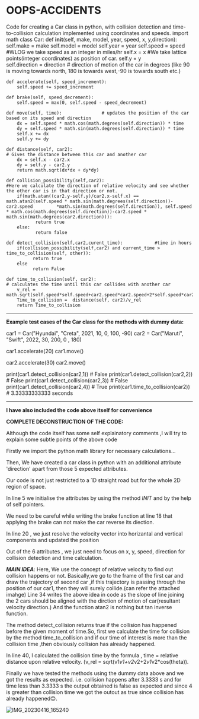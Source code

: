 # OOPS-ACCIDENTS
Code for creating a Car class in python, with collision detection and time-to-collision calculation implemented using coordinates and speeds.
import math
class Car:
    def __init__(self, make, model, year, speed, x, y,direction): 
        self.make = make
        self.model = model
        self.year = year
        self.speed = speed              #WLOG we take speed as an integer in miles/hr
        self.x = x                      #We take lattice points(integer coordinates) as position of car.
        self.y = y  
        self.direction = direction      # direction of motion of the car in degrees (like 90 is moving towards north, 180 is towards west,-90 is towards south etc.)
        
    def accelerate(self, speed_increment):
        self.speed += speed_increment
    
    def brake(self, speed_decrement):
        self.speed = max(0, self.speed - speed_decrement)
        
    def move(self, time):               # updates the position of the car based on its speed and direction
        dx = self.speed * math.cos(math.degrees(self.direction)) * time
        dy = self.speed * math.sin(math.degrees(self.direction)) * time
        self.x += dx
        self.y += dy
    
    def distance(self, car2):
    # Gives the distance between this car and another car
        dx = self.x - car2.x
        dy = self.y - car2.y
        return math.sqrt(dx*dx + dy*dy)
    
    def collision_possibility(self,car2):
    #Here we calculate the direction of relative velocity and see whether the other car is in that direction or not.
        if(math.atan((car2.y-self.y)/car2.x-self.x) == math.atan2(self.speed * math.sin(math.degrees(self.direction))-car2.speed         *math.sin(math.degrees(self.direction)), self.speed * math.cos(math.degrees(self.direction))-car2.speed * math.sin(math.degrees(car2.direction))):
               return true
        else: 
               return false
               
    def detect_collision(self,car2,curent_time):            #time in hours
        if(collision_possibility(self,car2) and current_time > time_to_collision(self, other)):
              return true
        else
              return False
               
    def time_to_collision(self, car2):
    # calculates the time until this car collides with another car
        v_rel = math.sqrt(self.speed*self.speed+car2.speed*car2.speed+2*self.speed*car2.speed*math.cos(math.degrees(self.direction))
        Time_to_collision =  distance(self, car2)/v_rel
        return Time_to_collision
 __________________________________________________________________________________________________________________________________________________________________________    
     
******Example test cases of the Car class for the methods with dummy data:******

car1 = Car("Hyundai", "Creta", 2021, 10, 0, 100, -90)
car2 = Car("Maruti", "Swift", 2022, 30, 200, 0 , 180)

car1.accelerate(20)
car1.move()

car2.accelerate(30)
car2.move()

print(car1.detect_collision(car2,1))    # False
print(car1.detect_collision(car2,2))    # False
print(car1.detect_collision(car2,3))    # False
print(car1.detect_collision(car2,4))    # True
print(car1.time_to_collision(car2))     # 3.33333333333 seconds

____________________________________________________________________________________________________________________________________________________________________

**************I have also included the code above itself for convenience**************
                                               
**************COMPLETE DECONSTRUCTION OF THE CODE:**************

Although the code itself has some self explainatory comments ,I will try to explain some subtle points of the above code

Firstly we import the python math library for necessary calculations...

Then, We have created a car class in python with an additional attribute 'direction' apart from those 5 expected attributes.

Our code is not just restricted to a 1D straight road but for the whole 2D region of space.

In line 5 we initialise the attributes by using the method _INIT_ and by the help of self pointers.

We need to be careful while writing the brake function at line 18 that applying the brake can not make the car reverse its diection.

In line 20 , we just resolve the velocity vector into horizantal and vertical components and updated the position

Out of the 6 attributes , we just need to focus on x, y, speed, direction for collision detection and time calculation.

***MAIN IDEA***: Here, We use the concept of relative velocity to find out collision happens or not. Basically,we go to the frame of the first car and draw the trajectory of second car ,if this trajectory is passing through the position of our car1, then they will surely collide.(can refer the attached imahge)
Line 34 writes the above idea in code as the slope of line joining the 2 cars should be aligned with the dirction of motion of car(resultant velocity direction.)
And the function atan2 is nothing but tan inverse function.

The method detect_collision returns true if the collision has happened before the given moment of time.So, first we calculate the time for collision by the method 
time_to_collision and if our time of interest is more than the collision time ,then obviously collision has already happened.

In line 40, I calculated the collision time by the formula , time = relative distance upon relative velocity.
(v_rel = sqrt(v1*v1+v2*v2+2*v1*v2*cos(theta)).

Finally we have tested the methods using the dummy data above and we got the results as expected.
i.e. collision happens after 3.3333 s and for time less than 3.3333 s the output obtained is false as expected and since 4 is greater than collision time we got the outout as true since collision has already happened:blush:.
                                                
   ![IMG_20230416_165240](https://user-images.githubusercontent.com/121503560/232306682-48b41a8e-ba7b-4af4-ae88-2fc3c3bde2a6.jpg)

                                
                                                
